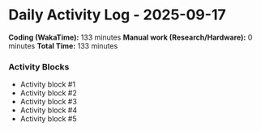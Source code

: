 # Daily Activity Log - 2025-09-17

**Coding (WakaTime):** 133 minutes
**Manual work (Research/Hardware):** 0 minutes
**Total Time:** 133 minutes

### Activity Blocks
- Activity block #1
- Activity block #2
- Activity block #3
- Activity block #4
- Activity block #5
